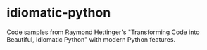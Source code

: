 # idiomatic-python
Code samples from Raymond Hettinger's "Transforming Code into Beautiful, Idiomatic Python" with modern Python features.

